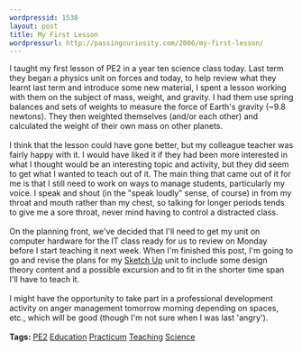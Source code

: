 ```yaml
---
wordpressid: 1538
layout: post
title: My First Lesson
wordpressurl: http://passingcuriosity.com/2006/my-first-lesson/
---
```

I taught my first lesson of PE2 in a year ten science class today. Last term they began a physics unit on forces and today, to help review what they learnt last term and introduce some new material, I spent a lesson working with them on the subject of  mass, weight, and gravity. I had them use spring balances and sets of weights to measure the force of Earth's gravity (~9.8 newtons). They then weighted themselves (and/or each other) and calculated the weight of their own mass on other planets.<br /><br />I think that the lesson could have gone better, but my colleague teacher was fairly happy with it. I would have liked it if they had been more interested in what I thought would be an interesting topic and activity, but they did seem to get what I wanted to teach out of it. The main thing that came out of it for me is that I still need to work on ways to manage students, particularly my voice. I speak and shout (in the "speak loudly" sense, of course) in from my throat and mouth rather than my chest, so talking for longer periods tends to give me a sore throat, never mind having to control a distracted class.<br /><br />On the planning front, we've decided that I'll need to get my unit on computer hardware for the IT class ready for us to review on Monday before I start teaching it next week. When I'm finished this post, I'm going to go and revise the plans for my <a href="http://sketchup.google.com/">Sketch Up</a> unit to include some design theory content and a possible excursion and to fit in the shorter time span I'll have to teach it.<br /><br />I might have the opportunity to take part in a professional development activity on anger management tomorrow morning depending on spaces, etc., which will be good (though I'm not sure when I was last 'angry').<br /><br /><span class="tags"><strong>Tags:</strong><!--<br />--> <a rel="tag" href="http://del.icio.us/thsutton/pe2">PE2</a><!--<br />--> <a rel="tag" href="http://del.icio.us/thsutton/education">Education</a><!--<br />--> <a rel="tag" href="http://del.icio.us/thsutton/practicum">Practicum</a><!--<br />--> <a rel="tag" href="http://del.icio.us/thsutton/teaching">Teaching</a><!--<br />--> <a rel="tag" href="http://del.icio.us/thsutton/science">Science</a><!--<br />--></span>
